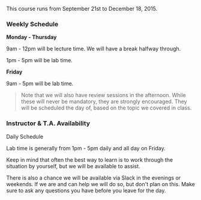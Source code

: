 This course runs from September 21st to December 18, 2015.

### Weekly Schedule

__Monday - Thursday__

9am - 12pm will be lecture time. We will have a break halfway through.

1pm - 5pm will be lab time.

__Friday__

9am - 5pm will be lab time.

> Note that we will also have review sessions in the afternoon. While these will never be mandatory, they are strongly encouraged. They will be scheduled the day of, based on the topic we covered in class.

### Instructor & T.A. Availability

Daily Schedule

Lab time is generally from 1pm - 5pm daily and all day on Friday.

Keep in mind that often the best way to learn is to work through the situation by yourself, but we will be available to assist.

There is also a chance we will be available via Slack in the evenings or weekends. If we are and can help we will do so, but don't plan on this. Make sure to ask any questions you have before you leave for the day.
